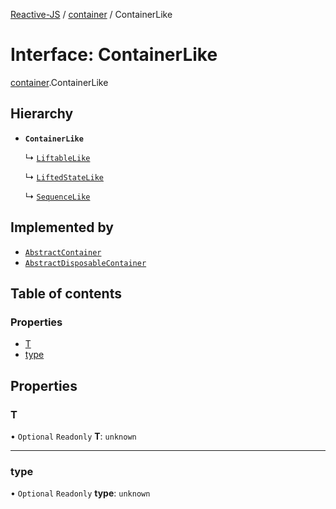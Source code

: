 [Reactive-JS](../README.md) / [container](../modules/container.md) / ContainerLike

# Interface: ContainerLike

[container](../modules/container.md).ContainerLike

## Hierarchy

- **`ContainerLike`**

  ↳ [`LiftableLike`](liftable.LiftableLike.md)

  ↳ [`LiftedStateLike`](liftable.LiftedStateLike.md)

  ↳ [`SequenceLike`](sequence.SequenceLike.md)

## Implemented by

- [`AbstractContainer`](../classes/container.AbstractContainer.md)
- [`AbstractDisposableContainer`](../classes/container.AbstractDisposableContainer.md)

## Table of contents

### Properties

- [T](container.ContainerLike.md#t)
- [type](container.ContainerLike.md#type)

## Properties

### T

• `Optional` `Readonly` **T**: `unknown`

___

### type

• `Optional` `Readonly` **type**: `unknown`
